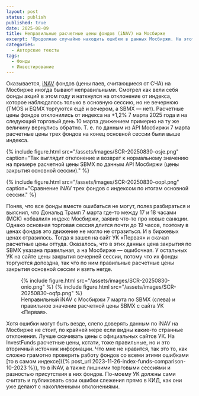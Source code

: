```yaml
---
layout: post
status: publish
published: true
date: 2025-08-09
title: Неправильные расчетные цены фондов (iNAV) на Мосбирже
excerpt: 'Продолжаю случайно находить ошибки в данных Мосбиржи. На этот раз попалась неточность в данных по iNAV, которая мешает проводить правильный анализ качества работы фондов.'
categories:
  - Авторские тексты
tags:
  - Фонды
  - Инвестирование
---
```


Оказывается, [iNAV](https://www.moex.com/ru/index/inav) фондов (цены паев, считающиеся от СЧА) на Мосбирже иногда бывают неправильными. Смотрел как вели себя фонды акций в этом году и наткнулся на отклонение от индекса, которое наблюдалось только в основную сессию, но не вечернюю (TMOS и EQMX торгуются ещё и вечером, а SBMX — нет). Расчетные цены фондов отклонились от индекса на +1,2% 7 марта 2025 года и на следующий торговый день 10 марта движением примерно на ту же величину вернулись обратно. Т. е. по данным из API Мосбиржи 7 марта расчетные цены трех фондов на конец основной сессии были выше индекса.

{% include figure.html
   src="/assets/images/SCR-20250830-osje.png"
   caption="Так выглядит отклонение и возврат к нормальному значению на примере расчетной цены SBMX по данным API Мосбиржи (цены закрытия основной сессии)." %}

{% include figure.html src="/assets/images/SCR-20250830-oopl.png"
  caption="Сравнение iNAV трех фондов с индексом по итогам основной сессии." %}

Поняв, что все фонды вместе ошибаться не могут, полез разбираться и выяснил, что Дональд Трамп 7 марта где-то между 17 и 18 часами (МСК) «обвалил» индекс Мосбиржи, заявив что-то про новые санкции. Однако основная торговая сессия длится почти до 19 часов, поэтому в ценах фондов это движение не могло не отразиться. И в биржевых ценах отразилось. Тогда я зашел на сайт УК «Первая» и скачал расчетные цены оттуда. Оказалось, что в этих данных цена закрытия по SBMX указана правильная, а на Мосбирже — ошибочная. У остальных УК на сайте цены закрытия вечерней сессии, потому что их фонды торгуются допоздна, так что по ним правильные расчетные цены закрытия основной сессии и взять негде.

<figure>
  {% include figure.html src="/assets/images/SCR-20250830-onio.png" %}
  {% include figure.html src="/assets/images/SCR-20250830-oqfp.png" %}

  <figcaption>Неправильный iNAV с Мосбиржи 7 марта по SBMX (слева) и правильное значение расчетной цены SBMX с сайта УК «Первая».</figcaption>
</figure>

Хотя ошибки могут быть везде, слепо доверять данным по iNAV на Мосбирже не стоит, по крайней мере если видны какие-то странные отклонения. Лучше скачивать цены с официальных сайтов УК. На InvestFunds расчетные цены, кстати, тоже правильные, но и это вторичный источник информации. Что мне не нравится, так это то, как сложно грамотно проверить работу фондов со всеми этими ошибками [то в самом индексе]({% post_url 2023-11-26-index-funds-comparison-10-2023 %}), то в iNAV, а также лишними торговыми сессиями и разностью присутствия в них фондов. По-моему УК должны сами считать и публиковать свои ошибки слежения прямо в КИД, как они уже делают с накопленными отклонениями.
